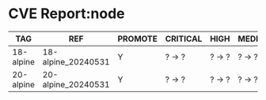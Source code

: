 # CVE Report:node
|    TAG    |        REF         | PROMOTE | CRITICAL |  HIGH  | MEDIUM |  LOW   | UNKNOWN |
|-----------|--------------------|---------|----------|--------|--------|--------|---------|
| 18-alpine | 18-alpine_20240531 | Y       | ? -> ?   | ? -> ? | ? -> ? | ? -> ? | ? -> ?  |
| 20-alpine | 20-alpine_20240531 | Y       | ? -> ?   | ? -> ? | ? -> ? | ? -> ? | ? -> ?  |
